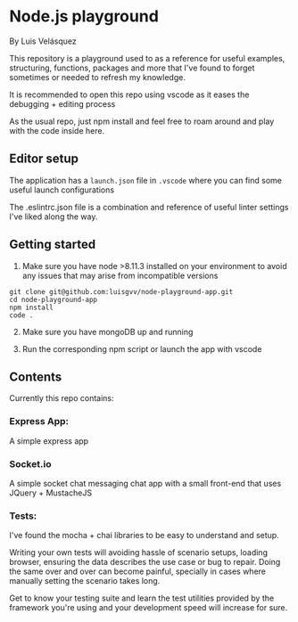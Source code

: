 # Node.js playground

By Luis Velásquez

This repository is a playground used to as a reference for useful examples, structuring, functions, packages and more that I've found to forget sometimes or needed to refresh my knowledge.

It is recommended to open this repo using vscode as it eases the debugging + editing process

As the usual repo, just npm install and feel free to roam around and play with the code inside here.

## Editor setup

The application has a `launch.json` file in `.vscode` where you can find some useful launch configurations

The .eslintrc.json file is a combination and reference of useful linter settings I've liked along the way.

## Getting started

1. Make sure you have node >8.11.3 installed on your environment to avoid any issues that may arise from incompatible versions

```
git clone git@github.com:luisgvv/node-playground-app.git
cd node-playground-app
npm install
code .
```

2. Make sure you have mongoDB up and running

3. Run the corresponding npm script or launch the app with vscode

## Contents

Currently this repo contains:

### Express App:

A simple express app

### Socket.io

A simple socket chat messaging chat app with a small front-end that uses JQuery + MustacheJS

### Tests:

I've found the mocha + chai libraries to be easy to understand and setup.

Writing your own tests will avoiding hassle of scenario setups, loading browser, ensuring the data describes the use case or bug to repair. Doing the same over and over can become painful, specially in cases where manually setting the scenario takes long.

Get to know your testing suite and learn the test utilities provided by the framework you're using and your development speed will increase for sure.
